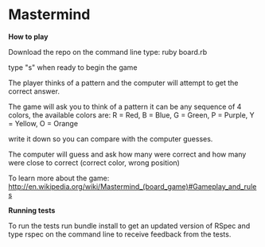 Mastermind
==========

**How to play**

Download the repo on the command line type: ruby board.rb

type "s" when ready to begin the game

The player thinks of a pattern and the computer will attempt to get the correct answer.

The game will ask you to think of a pattern it can be any sequence of 4 colors, the available colors are: 
R = Red, 
B = Blue,
G = Green,
P = Purple,
Y = Yellow,
O = Orange

write it down so you can compare with the computer guesses.

The computer will guess and ask how many were correct and how many were close to correct (correct color, wrong position)

To learn more about the game:
http://en.wikipedia.org/wiki/Mastermind_(board_game)#Gameplay_and_rules

**Running tests**

To run the tests run bundle install to get an updated version of RSpec and type rspec on the command line to receive feedback from the tests.
